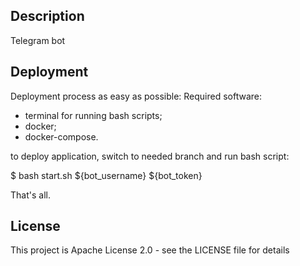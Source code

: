 ## Description

Telegram bot

## Deployment
Deployment process as easy as possible:
Required software:
- terminal for running bash scripts;
- docker;
- docker-compose.

to deploy application, switch to needed branch and run bash script:

$ bash start.sh ${bot_username} ${bot_token}

That's all.

## License
This project is Apache License 2.0 - see the LICENSE file for details